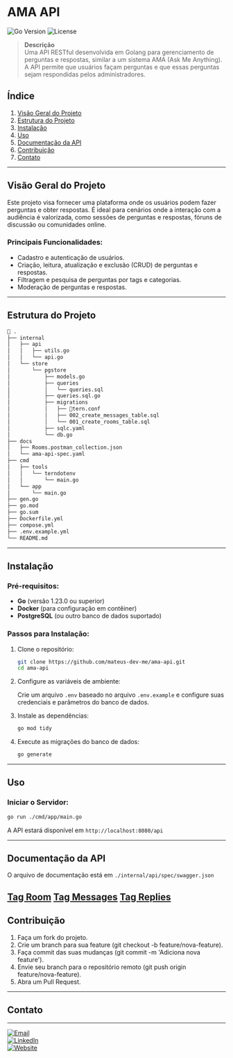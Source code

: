 # **AMA API**

![Go Version](https://img.shields.io/badge/go-v1.23.0-blue) ![License](https://img.shields.io/badge/license-MIT-green)

> **Descrição**  
> Uma API RESTful desenvolvida em Golang para gerenciamento de perguntas e respostas, similar a um sistema AMA (Ask Me Anything). A API permite que usuários façam perguntas e que essas perguntas sejam respondidas pelos administradores.

## **Índice**

1. [Visão Geral do Projeto](#visão-geral-do-projeto)
2. [Estrutura do Projeto](#estrutura-do-projeto)
3. [Instalação](#instalação)
4. [Uso](#uso)
5. [Documentação da API](#documentação-da-api)
6. [Contribuição](#contribuição)
7. [Contato](#contato)

---

## **Visão Geral do Projeto**

Este projeto visa fornecer uma plataforma onde os usuários podem fazer perguntas e obter respostas. É ideal para cenários onde a interação com a audiência é valorizada, como sessões de perguntas e respostas, fóruns de discussão ou comunidades online.

### **Principais Funcionalidades:**
- Cadastro e autenticação de usuários.
- Criação, leitura, atualização e exclusão (CRUD) de perguntas e respostas.
- Filtragem e pesquisa de perguntas por tags e categorias.
- Moderação de perguntas e respostas.

---

## **Estrutura do Projeto**

```bash
 .
├── internal
│   ├── api
│   │   ├── utils.go
│   │   └── api.go
│   └── store
│       └── pgstore
│           ├── models.go
│           ├── queries
│           │   └── queries.sql
│           ├── queries.sql.go
│           ├── migrations
│           │   ├── tern.conf
│           │   ├── 002_create_messages_table.sql
│           │   └── 001_create_rooms_table.sql
│           ├── sqlc.yaml
│           └── db.go
├── docs
│   ├── Rooms.postman_collection.json
│   └── ama-api-spec.yaml
├── cmd
│   ├── tools
│   │   └── terndotenv
│   │       └── main.go
│   └── app
│       └── main.go
├── gen.go
├── go.mod
├── go.sum
├── Dockerfile.yml
├── compose.yml
├── .env.example.yml
└── README.md
```
---

## **Instalação**

### **Pré-requisitos:**

- **Go** (versão 1.23.0 ou superior)
- **Docker** (para configuração em contêiner)
- **PostgreSQL** (ou outro banco de dados suportado)

### **Passos para Instalação:**

1. Clone o repositório:

    ```bash
    git clone https://github.com/mateus-dev-me/ama-api.git
    cd ama-api
    ```

2. Configure as variáveis de ambiente:

    Crie um arquivo `.env` baseado no arquivo `.env.example` e configure suas credenciais e parâmetros do banco de dados.

3. Instale as dependências:

    ```bash
    go mod tidy
    ```

4. Execute as migrações do banco de dados:

    ```bash
    go generate
    ```

---

## **Uso**

### **Iniciar o Servidor:**

```bash
go run ./cmd/app/main.go
```
A API estará disponível em `http://localhost:8080/api`

---

## Documentação da API

O arquivo de documentação está em `./internal/api/spec/swagger.json`

[Tag Room](./docs/01.jpeg) 
[Tag Messages](./docs/02.jpeg) 
[Tag Replies](./docs/03.jpeg) 
---

## **Contribuição**

1. Faça um fork do projeto.
2. Crie um branch para sua feature (git checkout -b feature/nova-feature).
3. Faça commit das suas mudanças (git commit -m 'Adiciona nova feature').
4. Envie seu branch para o repositório remoto (git push origin feature/nova-feature).
5. Abra um Pull Request.

---

## **Contato**
---

[![Email](https://img.shields.io/badge/Email-D14836?logo=gmail&logoColor=white)](mailto:contato@mateus-dev-me.com.br)  
[![LinkedIn](https://img.shields.io/badge/LinkedIn-0077B5?logo=linkedin&logoColor=white)](https://linkedin.com/in/mateus-dev-me)  
[![Website](https://img.shields.io/badge/Website-4285F4?logo=google-chrome&logoColor=white)](https://mateus-dev-me.com.br)


